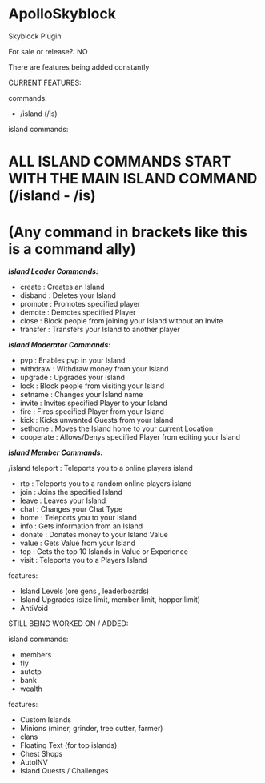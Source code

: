 # ApolloSkyblock

Skyblock Plugin

For sale or release?: NO

There are features being added constantly

CURRENT FEATURES: 

commands: 
- /island (/is)

island commands: 
# ALL ISLAND COMMANDS START WITH THE MAIN ISLAND COMMAND (/island - /is)
# (Any command in brackets like this is a command ally)

***Island Leader Commands:***

- create : Creates an Island
- disband : Deletes your Island
- promote : Promotes specified player
- demote : Demotes specified Player
- close : Block people from joining your Island without an Invite
- transfer : Transfers your Island to another player

***Island Moderator Commands:***

- pvp : Enables pvp in your Island
- withdraw : Withdraw money from your Island 
- upgrade : Upgrades your Island
- lock : Block people from visiting your Island
- setname : Changes your Island name
- invite : Invites specified Player to your Island
- fire : Fires specified Player from your Island
- kick : Kicks unwanted Guests from your Island
- sethome : Moves the Island home to your current Location
- cooperate : Allows/Denys specified Player from editing your Island
 
***Island Member Commands:***

/island teleport : Teleports you to a online players island
- rtp : Teleports you to a random online players island
- join : Joins the specified Island
- leave : Leaves your Island
- chat : Changes your Chat Type
- home : Teleports you to your Island
- info : Gets information from an Island
- donate : Donates money to your Island Value
- value : Gets Value from your Island
- top : Gets the top 10 Islands in Value or Experience
- visit : Teleports you to a Players Island

features:
- Island Levels (ore gens , leaderboards)
- Island Upgrades (size limit, member limit, hopper limit)
- AntiVoid

STILL BEING WORKED ON / ADDED: 

island commands: 
- members
- fly
- autotp
- bank
- wealth

features: 
- Custom Islands
- Minions (miner, grinder, tree cutter, farmer)
- clans
- Floating Text (for top islands)
- Chest Shops
- AutoINV
- Island Quests / Challenges
